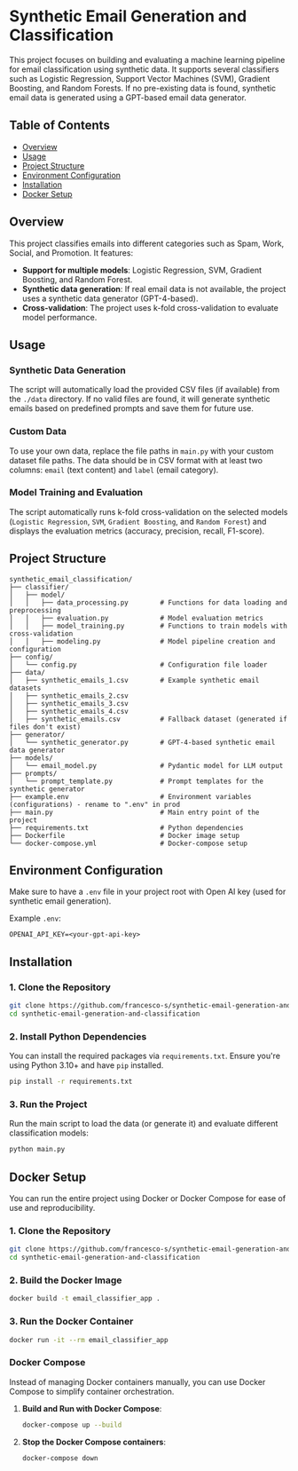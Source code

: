 # Synthetic Email Generation and Classification

This project focuses on building and evaluating a machine learning pipeline for email classification using synthetic data. It supports several classifiers such as Logistic Regression, Support Vector Machines (SVM), Gradient Boosting, and Random Forests. If no pre-existing data is found, synthetic email data is generated using a GPT-based email data generator.

## Table of Contents
- [Overview](#overview)
- [Usage](#usage)
- [Project Structure](#project-structure)
- [Environment Configuration](#environment-configuration)
- [Installation](#installation)
- [Docker Setup](#docker-setup)

## Overview

This project classifies emails into different categories such as Spam, Work, Social, and Promotion. It features:
- **Support for multiple models**: Logistic Regression, SVM, Gradient Boosting, and Random Forest.
- **Synthetic data generation**: If real email data is not available, the project uses a synthetic data generator (GPT-4-based).
- **Cross-validation**: The project uses k-fold cross-validation to evaluate model performance.

## Usage

### Synthetic Data Generation
The script will automatically load the provided CSV files (if available) from the `./data` directory. If no valid files are found, it will generate synthetic emails based on predefined prompts and save them for future use.

### Custom Data
To use your own data, replace the file paths in `main.py` with your custom dataset file paths. The data should be in CSV format with at least two columns: `email` (text content) and `label` (email category).

### Model Training and Evaluation
The script automatically runs k-fold cross-validation on the selected models (`Logistic Regression`, `SVM`, `Gradient Boosting`, and `Random Forest`) and displays the evaluation metrics (accuracy, precision, recall, F1-score).

## Project Structure

```
synthetic_email_classification/
├── classifier/
│   ├── model/
│   │   ├── data_processing.py        # Functions for data loading and preprocessing
│   │   ├── evaluation.py             # Model evaluation metrics
│   │   ├── model_training.py         # Functions to train models with cross-validation
│   │   ├── modeling.py               # Model pipeline creation and configuration
├── config/
│   └── config.py                     # Configuration file loader
├── data/                             
│   ├── synthetic_emails_1.csv        # Example synthetic email datasets
│   ├── synthetic_emails_2.csv
│   ├── synthetic_emails_3.csv
│   ├── synthetic_emails_4.csv
│   ├── synthetic_emails.csv          # Fallback dataset (generated if files don't exist)
├── generator/
│   └── synthetic_generator.py        # GPT-4-based synthetic email data generator
├── models/
│   └── email_model.py                # Pydantic model for LLM output
├── prompts/
│   └── prompt_template.py            # Prompt templates for the synthetic generator
├── example.env                       # Environment variables (configurations) - rename to ".env" in prod
├── main.py                           # Main entry point of the project
├── requirements.txt                  # Python dependencies
├── Dockerfile                        # Docker image setup
└── docker-compose.yml                # Docker-compose setup

```

## Environment Configuration
Make sure to have a `.env` file in your project root with Open AI key (used for synthetic email generation).

Example `.env`:
```
OPENAI_API_KEY=<your-gpt-api-key>
```

## Installation

### 1. Clone the Repository
```bash
git clone https://github.com/francesco-s/synthetic-email-generation-and-classification.git
cd synthetic-email-generation-and-classification
```

### 2. Install Python Dependencies
You can install the required packages via `requirements.txt`. Ensure you're using Python 3.10+ and have `pip` installed.
```bash
pip install -r requirements.txt
```

### 3. Run the Project
Run the main script to load the data (or generate it) and evaluate different classification models:
```bash
python main.py
```

## Docker Setup

You can run the entire project using Docker or Docker Compose for ease of use and reproducibility.

### 1. Clone the Repository
```bash
git clone https://github.com/francesco-s/synthetic-email-generation-and-classification.git
cd synthetic-email-generation-and-classification
```

### 2. Build the Docker Image

```bash
docker build -t email_classifier_app .
```

### 3. Run the Docker Container

```bash
docker run -it --rm email_classifier_app
```

### Docker Compose

Instead of managing Docker containers manually, you can use Docker Compose to simplify container orchestration.

1. **Build and Run with Docker Compose**:
   ```bash
   docker-compose up --build
   ```

2. **Stop the Docker Compose containers**:
   ```bash
   docker-compose down
   ```